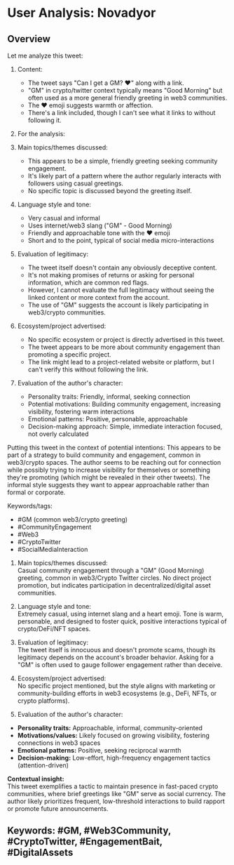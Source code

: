 # User Analysis: Novadyor

## Overview

<think>
Let me analyze this tweet:

1. Content:
   - The tweet says "Can I get a GM? ❤️" along with a link.
   - "GM" in crypto/twitter context typically means "Good Morning" but often used as a more general friendly greeting in web3 communities.
   - The ❤️ emoji suggests warmth or affection.
   - There's a link included, though I can't see what it links to without following it.

2. For the analysis:

1. Main topics/themes discussed:
   - This appears to be a simple, friendly greeting seeking community engagement.
   - It's likely part of a pattern where the author regularly interacts with followers using casual greetings.
   - No specific topic is discussed beyond the greeting itself.

2. Language style and tone:
   - Very casual and informal
   - Uses internet/web3 slang ("GM" - Good Morning)
   - Friendly and approachable tone with the ❤️ emoji
   - Short and to the point, typical of social media micro-interactions

3. Evaluation of legitimacy:
   - The tweet itself doesn't contain any obviously deceptive content.
   - It's not making promises of returns or asking for personal information, which are common red flags.
   - However, I cannot evaluate the full legitimacy without seeing the linked content or more context from the account.
   - The use of "GM" suggests the account is likely participating in web3/crypto communities.

4. Ecosystem/project advertised:
   - No specific ecosystem or project is directly advertised in this tweet.
   - The tweet appears to be more about community engagement than promoting a specific project.
   - The link might lead to a project-related website or platform, but I can't verify this without following the link.

5. Evaluation of the author's character:
   - Personality traits: Friendly, informal, seeking connection
   - Potential motivations: Building community engagement, increasing visibility, fostering warm interactions
   - Emotional patterns: Positive, personable, approachable
   - Decision-making approach: Simple, immediate interaction focused, not overly calculated

Putting this tweet in the context of potential intentions:
This appears to be part of a strategy to build community and engagement, common in web3/crypto spaces. The author seems to be reaching out for connection while possibly trying to increase visibility for themselves or something they're promoting (which might be revealed in their other tweets). The informal style suggests they want to appear approachable rather than formal or corporate.

Keywords/tags:
- #GM (common web3/crypto greeting)
- #CommunityEngagement
- #Web3
- #CryptoTwitter
- #SocialMediaInteraction
</think>

1. Main topics/themes discussed:  
Casual community engagement through a "GM" (Good Morning) greeting, common in web3/Crypto Twitter circles. No direct project promotion, but indicates participation in decentralized/digital asset communities.

2. Language style and tone:  
Extremely casual, using internet slang and a heart emoji. Tone is warm, personable, and designed to foster quick, positive interactions typical of crypto/DeFi/NFT spaces.

3. Evaluation of legitimacy:  
The tweet itself is innocuous and doesn't promote scams, though its legitimacy depends on the account's broader behavior. Asking for a "GM" is often used to gauge follower engagement rather than deceive.

4. Ecosystem/project advertised:  
No specific project mentioned, but the style aligns with marketing or community-building efforts in web3 ecosystems (e.g., DeFi, NFTs, or crypto platforms).

5. Evaluation of the author's character:  
- **Personality traits:** Approachable, informal, community-oriented  
- **Motivations/values:** Likely focused on growing visibility, fostering connections in web3 spaces  
- **Emotional patterns:** Positive, seeking reciprocal warmth  
- **Decision-making:** Low-effort, high-frequency engagement tactics (attention-driven)  

**Contextual insight:**  
This tweet exemplifies a tactic to maintain presence in fast-paced crypto communities, where brief greetings like "GM" serve as social currency. The author likely prioritizes frequent, low-threshold interactions to build rapport or promote future announcements.

**Keywords:** #GM, #Web3Community, #CryptoTwitter, #EngagementBait, #DigitalAssets
---
